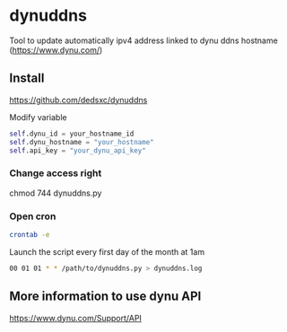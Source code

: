# dynuddns

Tool to update automatically ipv4 address linked to dynu ddns hostname (https://www.dynu.com/)

## Install

https://github.com/dedsxc/dynuddns

Modify variable
```py
self.dynu_id = your_hostname_id
self.dynu_hostname = "your_hostname"
self.api_key = "your_dynu_api_key" 
```

### Change access right
chmod 744 dynuddns.py

### Open cron
```sh
crontab -e
```
Launch the script every first day of the month at 1am
```sh
00 01 01 * * /path/to/dynuddns.py > dynuddns.log
```

## More information to use dynu API
https://www.dynu.com/Support/API
